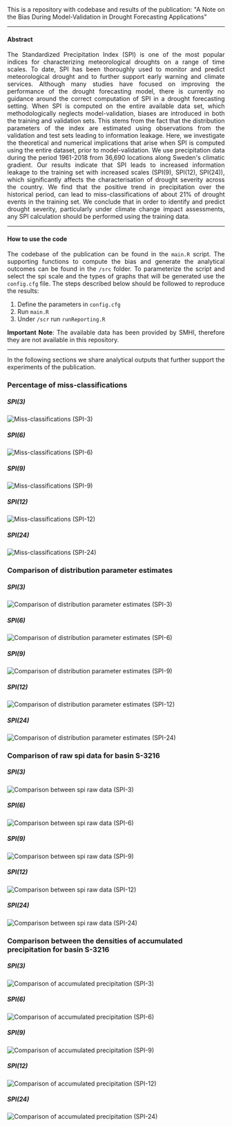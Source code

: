 <div style="text-align: justify">
This is a repository with codebase and results of the publication: "A Note on the Bias During Model-Validation in Drought Forecasting Applications"

<hr>

#### Abstract

The Standardized Precipitation Index (SPI) is one of the most popular indices for characterizing meteorological  droughts on a range of time scales.  To date, SPI has been thoroughly used to monitor and predict meteorological drought and to further support early warning and climate services. Although many studies have focused on improving the performance of the drought forecasting model, there is currently no guidance around the correct computation of SPI in a drought forecasting setting. When SPI is computed on the entire available data set, which methodologically neglects model-validation, biases are introduced in both the training and validation sets. This stems from the fact that the distribution parameters of the index are estimated using observations from the validation and test sets leading to information leakage. Here, we investigate the theoretical and numerical implications that arise when SPI is computed using the entire dataset, prior to model-validation. We use precipitation data during the period 1961-2018 from 36,690 locations along Sweden's climatic gradient. Our results indicate that SPI leads to increased information leakage to the training set with increased scales (SPI(9), SPI(12), SPI(24)), which significantly affects the characterisation of drought severity across the country. We find that the positive trend in precipitation over the historical period, can lead to miss-classifications of about 21% of drought events in the training set. We conclude that in order to identify and predict drought severity, particularly under climate change impact assessments, any SPI calculation should be performed using the training data.
<hr>

#### How to use the code

The codebase of the publication can be found in the `main.R` script. The supporting functions to compute the bias and generate the analytical outcomes can be found in the `/src` folder. To parameterize the script and select the spi scale and the types of graphs that will be generated use the `config.cfg` file. The steps described below should be followed to reproduce the results:

1. Define the parameters in `config.cfg`
2. Run `main.R`
3. Under `/scr` run `runReporting.R`

**Important Note**: The available data has been provided by SMHI, therefore they are not available in this repository.


<hr>
In the following sections we share analytical outputs that further support the experiments of the publication.

### Percentage of miss-classifications
##### SPI(3)
![Miss-classifications (SPI-3)](outputs/Transition_plot_spi3.jpg)
##### SPI(6)
![Miss-classifications (SPI-6)](outputs/Transition_plot_spi6.jpg)
##### SPI(9)
![Miss-classifications (SPI-9)](outputs/Transition_plot_spi9.jpg)
##### SPI(12)
![Miss-classifications (SPI-12)](outputs/Transition_plot_spi12.jpg)
##### SPI(24)
![Miss-classifications (SPI-24)](outputs/Transition_plot_spi24.jpg)

### Comparison of distribution parameter estimates

##### SPI(3)
![Comparison of distribution parameter estimates (SPI-3)](outputs/distribution_parameters3.jpg)
##### SPI(6)
![Comparison of distribution parameter estimates (SPI-6)](outputs/distribution_parameters6.jpg)
##### SPI(9)
![Comparison of distribution parameter estimates (SPI-9)](outputs/distribution_parameters9.jpg)
##### SPI(12)
![Comparison of distribution parameter estimates (SPI-12)](outputs/distribution_parameters12.jpg)
##### SPI(24)
![Comparison of distribution parameter estimates (SPI-24)](outputs/distribution_parameters24.jpg)

### Comparison of raw spi data for basin S-3216

##### SPI(3)
![Comparison between spi raw data (SPI-3)](outputs/station_V3216_scale_3.jpg)
##### SPI(6)
![Comparison between spi raw data (SPI-6)](outputs/station_V3216_scale_6.jpg)
##### SPI(9)
![Comparison between spi raw data (SPI-9)](outputs/station_V3216_scale_9.jpg)
##### SPI(12)
![Comparison between spi raw data (SPI-12)](outputs/station_V3216_scale_12.jpg)
##### SPI(24)
![Comparison between spi raw data (SPI-24)](outputs/station_V3216_scale_24.jpg)
</div>

### Comparison between the densities of accumulated precipitation for basin S-3216

##### SPI(3)
![Comparison of accumulated precipitation (SPI-3)](outputs/compareAccumDens_station_V3216_scale_3.jpg)
##### SPI(6)
![Comparison of accumulated precipitation (SPI-6)](outputs/compareAccumDens_station_V3216_scale_6.jpg)
##### SPI(9)
![Comparison of accumulated precipitation (SPI-9)](outputs/compareAccumDens_station_V3216_scale_9.jpg)
##### SPI(12)
![Comparison of accumulated precipitation (SPI-12)](outputs/compareAccumDens_station_V3216_scale_6.jpg)
##### SPI(24)
![Comparison of accumulated precipitation (SPI-24)](outputs/compareAccumDens_station_V3216_scale_6.jpg)
</div>